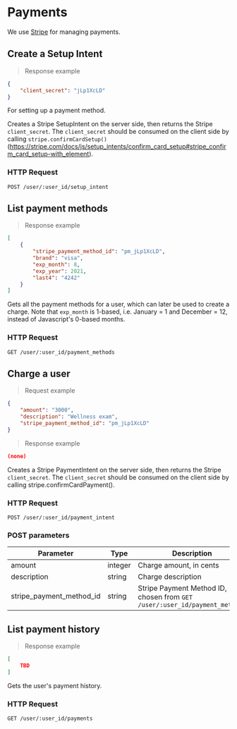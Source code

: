 # Payments
We use [Stripe](http://stripe.com/) for managing payments.

## Create a Setup Intent

> Response example

```json
{
	"client_secret": "jLp1XcLD"
}
```

For setting up a payment method.

Creates a Stripe SetupIntent on the server side, then returns the Stripe `client_secret`.
The `client_secret` should be consumed on the client side by calling `stripe.confirmCardSetup()` (https://stripe.com/docs/js/setup_intents/confirm_card_setup#stripe_confirm_card_setup-with_element).

### HTTP Request
`POST /user/:user_id/setup_intent`

## List payment methods

> Response example

```json
[
	{
		"stripe_payment_method_id": "pm_jLp1XcLD",
		"brand": "visa",
		"exp_month": 8,
		"exp_year": 2021,
		"last4": "4242"
	}
]
```

Gets all the payment methods for a user, which can later be used to create a charge.
Note that `exp_month` is 1-based, i.e. January = 1 and December = 12, instead of Javascript's 0-based months.


### HTTP Request
`GET /user/:user_id/payment_methods`

## Charge a user

> Request example

```json
{
	"amount": "3000",
	"description": "Wellness exam",
	"stripe_payment_method_id": "pm_jLp1XcLD"
}
```

> Response example

```json
(none)
```

Creates a Stripe PaymentIntent on the server side, then returns the Stripe `client_secret`.
The `client_secret` should be consumed on the client side by calling stripe.confirmCardPayment().

### HTTP Request
`POST /user/:user_id/payment_intent`

### POST parameters
Parameter | Type | Description
--------- | ---- | -----------
amount | integer | Charge amount, in cents
description | string | Charge description
stripe_payment_method_id | string | Stripe Payment Method ID, chosen from `GET /user/:user_id/payment_methods`

## List payment history

> Response example

```json
[
	TBD
]
```

Gets the user's payment history.

### HTTP Request
`GET /user/:user_id/payments`
